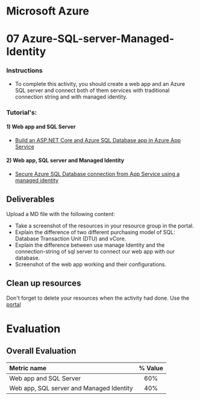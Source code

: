 # Microsoft Azure
# 07 Azure-SQL-server-Managed-Identity

### Instructions
* To complete this activity, you should create a web app and an Azure SQL server and connect both of them services with traditional connection string and with managed identity.

### Tutorial's:

#### 1) Web app and SQL Server
- [Build an ASP.NET Core and Azure SQL Database app in Azure App Service](https://docs.microsoft.com/en-us/azure/app-service/tutorial-dotnetcore-sqldb-app?pivots=platform-linux)

#### 2) Web app, SQL server and Managed Identity
- [Secure Azure SQL Database connection from App Service using a managed identity](https://docs.microsoft.com/en-us/azure/app-service/app-service-web-tutorial-connect-msi?tabs=windowsclient%2Cdotnet)

## Deliverables

Upload a MD file with the following content:

* Take a screenshot of the resources in your resource group in the portal.
* Explain the difference of two different purchasing model of SQL: Database Transaction Unit (DTU) and vCore.
* Explain the difference between use manage Identity and the connection-string of sql server to connect our web app with our database.
* Screenshot of the web app working and their configurations. 


## Clean up resources

Don't forget to delete your resources when the activity had done. Use the [portal](https://portal.azure.com/)


# Evaluation
## Overall Evaluation

| Metric name        | % Value |
|:------------------ |:--:|
| Web app and SQL Server |  60% |
| Web app, SQL server and Managed Identity |   40% |
